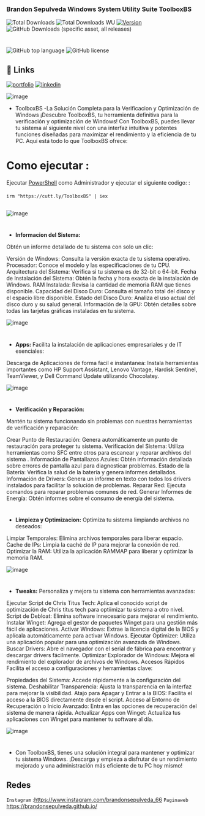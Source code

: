 ### Brandon Sepulveda Windows System Utility Suite  ToolboxBS
![Total Downloads](https://img.shields.io/badge/Total%20ejecuciones[Toolboxbs.ps1]-6K-%23000000?style=for-the-badge&color=%23000000&labelColor=%23ffffff&border=white) 
![Total Downloads WU](https://img.shields.io/badge/Total%20descargas-5.5M-%23000000?style=for-the-badge&color=%23000000&labelColor=%23ffffff&border=white) [![Version](https://img.shields.io/github/v/release/BrandonSepulveda/ToolboxBS?color=%23000000&label=Ultima%20Version&style=for-the-badge&background=%23000000&border=white&labelColor=%23ffffff)](https://github.com/BrandonSepulveda/ToolboxBS/releases)![GitHub Downloads (specific asset, all releases)](https://img.shields.io/github/downloads/BrandonSepulveda/ToolboxBS/ToolboxBS.ps1?label=Descargas%20NewVersion&style=for-the-badge&color=%23000000&labelColor=%23ffffff&border=white)


#
![GitHub top language](https://img.shields.io/github/languages/top/BrandonSepulveda/ToolboxBS?style=for-the-badge&color=%23000000&background=%23000000&border=white&labelColor=%23ffffff)
![GitHub license](https://img.shields.io/github/license/BrandonSepulveda/ToolboxBS?style=for-the-badge&color=%23000000&background=%23000000&border=white&labelColor=%23ffffff)


## 🔗 Links

   
[![portfolio](https://img.shields.io/badge/my_portfolio-000?style=for-the-badge&logo=ko-fi&logoColor=white)](https://brandonsepulveda.github.io/)
[![linkedin](https://img.shields.io/badge/linkedin-0A66C2?style=for-the-badge&logo=linkedin&logoColor=white)](https://www.linkedin.com/in/jbrandonsepulveda/?originalSubdomain=co)


![image](https://github.com/user-attachments/assets/64f94e69-bc74-44ce-b205-d46ca2631103)






- ToolboxBS -La Solución Completa para la Verificacion y Optimización de Windows ¡Descubre ToolboxBS, tu herramienta definitiva para la verificación y optimización de Windows! Con ToolboxBS, puedes llevar tu sistema al siguiente nivel con una interfaz intuitiva y potentes funciones diseñadas para maximizar el rendimiento y la eficiencia de tu PC. Aquí está todo lo que ToolboxBS ofrece:
## 

# Como ejecutar :
Ejecutar [PowerShell](https://docs.microsoft.com/en-us/powershell/scripting/overview?view=powershell-5.1) como Administrador  y ejecutar el siguiente codigo:
 :
####
    irm "https://cutt.ly/ToolboxBS" | iex
##

![image](https://github.com/BrandonSepulveda/Toolbox/assets/88468929/eee7a564-97e9-4aab-8a30-f1b17dbfb5d7)


#
- **Informacion del Sistema:** 

Obtén un informe detallado de tu sistema con solo un clic:

Versión de Windows: Consulta la versión exacta de tu sistema operativo.
Procesador: Conoce el modelo y las especificaciones de tu CPU.
Arquitectura del Sistema: Verifica si tu sistema es de 32-bit o 64-bit.
Fecha de Instalación del Sistema: Obtén la fecha y hora exacta de la instalación de Windows.
RAM Instalada: Revisa la cantidad de memoria RAM que tienes disponible.
Capacidad del Disco Duro: Consulta el tamaño total del disco y el espacio libre disponible.
Estado del Disco Duro: Analiza el uso actual del disco duro y su salud general.
Información de la GPU: Obtén detalles sobre todas las tarjetas gráficas instaladas en tu sistema.

![image](https://github.com/user-attachments/assets/9d589a94-5190-4b41-9981-357b5d631532)



#

- **Apps:** 
Facilita la instalación de aplicaciones empresariales y de IT esenciales:

Descarga de Aplicaciones de forma facil e instantanea: Instala herramientas importantes como HP Support Assistant, Lenovo Vantage, Hardisk Sentinel, TeamViewer, y Dell Command Update utilizando Chocolatey.

![image](https://github.com/user-attachments/assets/eb4668ff-e261-4b5f-a44d-150a18eb34d6)


#

- **Verificación y Reparación:**
  
Mantén tu sistema funcionando sin problemas con nuestras herramientas de verificación y reparación:

Crear Punto de Restauración: Genera automáticamente un punto de restauración para proteger tu sistema.
Verificación del Sistema: Utiliza herramientas como SFC entre otros para escanear y reparar archivos del sistema .
Información de Pantallazos Azules: Obtén información detallada sobre errores de pantalla azul para diagnosticar problemas.
Estado de la Batería: Verifica la salud de la batería y genera informes detallados.
Información de Drivers: Genera un informe en texto con todos los drivers instalados para facilitar la solución de problemas.
Reparar Red: Ejecuta comandos para reparar problemas comunes de red.
Generar Informes de Energía: Obtén informes sobre el consumo de energía del sistema.
#
- **Limpieza y Optimizacion:**
Optimiza tu sistema limpiando archivos no deseados:

Limpiar Temporales: Elimina archivos temporales para liberar espacio.
Cache de IPs: Limpia la caché de IP para mejorar la conexión de red.
Optimizar la RAM: Utiliza la aplicación RAMMAP para liberar y optimizar la memoria RAM.

![image](https://github.com/user-attachments/assets/0e876008-6a82-4d18-b176-f3c113f6c0ca)


#

- **Tweaks:**
Personaliza y mejora tu sistema con herramientas avanzadas:

Ejecutar Script de Chris Titus Tech: Aplica el conocido script de optimización de Chris titus tech para optiimizar tu sistema a otro nivel.
Script de Debloat: Elimina software innecesario para mejorar el rendimiento.
Instalar Winget: Agrega el gestor de paquetes Winget para una gestión más fácil de aplicaciones.
Activar Windows: Extrae la licencia digital de la BIOS y aplícala automáticamente para activar Windows.
Ejecutar Optimizer: Utiliza una aplicación popular para una optimización avanzada de Windows.
Buscar Drivers: Abre el navegador con el serial de fábrica para encontrar y descargar drivers fácilmente.
Optimizar Explorador de Windows: Mejora el rendimiento del explorador de archivos de Windows.
Accesos Rápidos
Facilita el acceso a configuraciones y herramientas clave:

Propiedades del Sistema: Accede rápidamente a la configuración del sistema.
Deshabilitar Transparencia: Ajusta la transparencia en la interfaz para mejorar la visibilidad.
Atajo para Apagar y Entrar a la BIOS: Facilita el acceso a la BIOS directamente desde el script.
Acceso al Entorno de Recuperación o Inicio Avanzado: Entra en las opciones de recuperación del sistema de manera rápida.
Actualizar Apps con Winget: Actualiza tus aplicaciones con Winget para mantener tu software al día.


![image](https://github.com/user-attachments/assets/4b9d0aac-d46d-4e54-94c8-a6104752cbe9)


#
- Con ToolboxBS, tienes una solución integral para mantener y optimizar tu sistema Windows. ¡Descarga y empieza a disfrutar de un rendimiento mejorado y una administración más eficiente de tu PC hoy mismo!

## Redes
`Instagram` :https://www.instagram.com/brandonsepulveda_66
`Paginaweb` https://brandonsepulveda.github.io/





